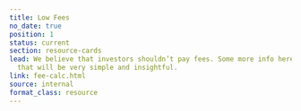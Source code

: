 ```yaml
---
title: Low Fees
no_date: true
position: 1
status: current
section: resource-cards
lead: We believe that investors shouldn’t pay fees. Some more info here about fees
  that will be very simple and insightful.
link: fee-calc.html
source: internal
format_class: resource
---
```


